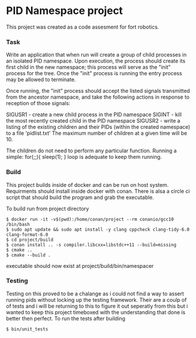# PID Namespace project

This project was created as a code assesment for fort robotics. 

### Task
Write an application that when run will create a group of child processes in an isolated PID namespace. Upon execution, the process should create its first child in the new namespace; this process will serve as the "init" process for the tree. Once the "init" process is running the entry process may be allowed to terminate.

Once running, the "init" process should accept the listed signals transmitted from the ancestor namespace, and take the following actions in response to reception of those signals:

SIGUSR1 - create a new child process in the PID namespace
SIGINT - kill the most recently created child in the PID namespace
SIGUSR2 - write a listing of the existing children and their PIDs (within the created namespace) to a file 'pidlist.txt'
The maximum number of children at a given time will be 10.

The children do not need to perform any particular function. Running a simple: for(;;){ sleep(1); } loop is adequate to keep them running.

### Build
This project builds inside of docker and can be run on host system. Requirments should install inside docker with conan.
There is alsa a circle ci script that should build the program and grab the executable.

To build run from project directory

```
$ docker run -it -v$(pwd):/home/conan/project --rm conanio/gcc10 /bin/bash
$ sudo apt update && sudo apt install -y clang cppcheck clang-tidy-6.0 clang-format-6.0
$ cd project/build
$ conan install .. -s compiler.libcxx=libstdc++11 --build=missing
$ cmake ..
$ cmake --build .
```

executable should now exist at project/build/bin/namespacer

### Testing
Testing on this proved to be a chalange as i could not find a way to assert running pids without locking up the testing framework. Their are a coulp of of tests and i will be returning to this to figure it out seperatly from this but i wanted to keep this project timeboxed with the understanding that done is better then perfect.
To run the tests after building 
```
$ bin/unit_tests
```

